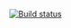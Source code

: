 [![Build status](https://ci.appveyor.com/api/projects/status/fss46iiuq3oq47a6?svg=true)](https://ci.appveyor.com/project/SergeiGolendukhin/rest)